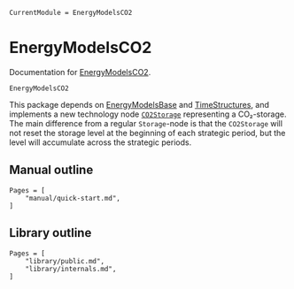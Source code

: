 ```@meta
CurrentModule = EnergyModelsCO2
```

# EnergyModelsCO2

Documentation for [EnergyModelsCO2](https://gitlab.sintef.no/clean_export/EnergyModelsCO2.jl).


```@docs
EnergyModelsCO2
```

This package depends on
[EnergyModelsBase](https://clean_export.pages.sintef.no/energymodelsbase.jl/)
and [TimeStructures](https://clean_export.pages.sintef.no/timestructures.jl/),
and implements a new technology node [`CO2Storage`](@ref) representing a
CO₂-storage. The main difference from a regular `Storage`-node is that the
`CO2Storage` will not reset the storage level at the beginning of each strategic
period, but the level will accumulate across the strategic periods.


## Manual outline
```@contents
Pages = [
    "manual/quick-start.md",
]
```

## Library outline
```@contents
Pages = [
    "library/public.md",
    "library/internals.md",
]
```